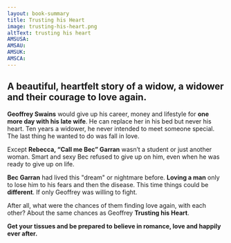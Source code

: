 ```yaml
---
layout: book-summary
title: Trusting his Heart
image: trusting-his-heart.png
altText: trusting his heart
AMSUSA: 
AMSAU:
AMSUK:
AMSCA:
---
```

## A beautiful, heartfelt story of a widow, a widower and their courage to love again.

**Geoffrey Swains** would give up his career, money and lifestyle for **one more day with his late wife**.
He can replace her in his bed but never his heart. 
Ten years a widower, he never intended to meet someone special. 
The last thing he wanted to do was fall in love.

Except **Rebecca, “Call me Bec” Garran** wasn’t a student or just another woman.
Smart and sexy Bec refused to give up on him, even when he was ready to give up on life.


**Bec Garran** had lived this "dream" or nightmare before.
**Loving a man** only to lose him to his fears and then the disease.
This time things could be **different**. 
If only Geoffrey was willing to fight.

After all, what were the chances of them finding love again, with each other?
About the same chances as Geoffrey **Trusting his Heart**.

**Get your tissues and be prepared to believe in romance, love and happily ever after.**